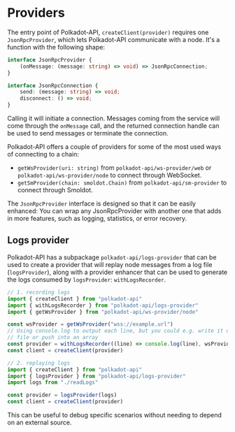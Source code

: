 # Providers

The entry point of Polkadot-API, `createClient(provider)` requires one `JsonRpcProvider`, which lets Polkadot-API communicate with a node. It's a function with the following shape:

```ts
interface JsonRpcProvider {
    (onMessage: (message: string) => void) => JsonRpcConnection;
}

interface JsonRpcConnection {
    send: (message: string) => void;
    disconnect: () => void;
}
```

Calling it will initiate a connection. Messages coming from the service will come through the `onMessage` call, and the returned connection handle can be used to send messages or terminate the connection.

Polkadot-API offers a couple of providers for some of the most used ways of connecting to a chain:

- `getWsProvider(uri: string)` from `polkadot-api/ws-provider/web` or `polkadot-api/ws-provider/node` to connect through WebSocket.
- `getSmProvider(chain: smoldot.Chain)` from `polkadot-api/sm-provider` to connect through Smoldot.

The `JsonRpcProvider` interface is designed so that it can be easily enhanced: You can wrap any JsonRpcProvider with another one that adds in more features, such as logging, statistics, or error recovery.

## Logs provider

Polkadot-API has a subpackage `polkadot-api/logs-provider` that can be used to create a provider that will replay node messages from a log file (`logsProvider`), along with a provider enhancer that can be used to generate the logs consumed by `logsProvider`: `withLogsRecorder`.

```ts
// 1. recording logs
import { createClient } from "polkadot-api"
import { withLogsRecorder } from "polkadot-api/logs-provider"
import { getWsProvider } from "polkadot-api/ws-provider/node"

const wsProvider = getWsProvider("wss://example.url")
// Using console.log to output each line, but you could e.g. write it directly to a
// file or push into an array
const provider = withLogsRecorder((line) => console.log(line), wsProvider)
const client = createClient(provider)
```

```ts
// 2. replaying logs
import { createClient } from "polkadot-api"
import { logsProvider } from "polkadot-api/logs-provider"
import logs from "./readLogs"

const provider = logsProvider(logs)
const client = createClient(provider)
```

This can be useful to debug specific scenarios without needing to depend on an external source.
